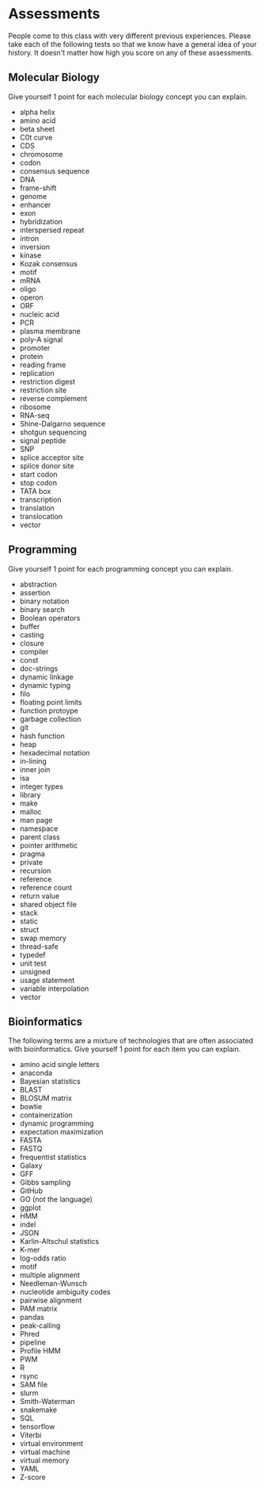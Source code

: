Assessments
===========

People come to this class with very different previous experiences. Please take
each of the following tests so that we know have a general idea of your
history. It doesn't matter how high you score on any of these assessments.

## Molecular Biology ##

Give yourself 1 point for each molecular biology concept you can explain.

+ alpha helix
+ amino acid
+ beta sheet
+ C0t curve
+ CDS
+ chromosome
+ codon
+ consensus sequence
+ DNA
+ frame-shift
+ genome
+ enhancer
+ exon
+ hybridization
+ interspersed repeat
+ intron
+ inversion
+ kinase
+ Kozak consensus
+ motif
+ mRNA
+ oligo
+ operon
+ ORF
+ nucleic acid
+ PCR
+ plasma membrane
+ poly-A signal
+ promoter
+ protein
+ reading frame
+ replication
+ restriction digest
+ restriction site
+ reverse complement
+ ribosome
+ RNA-seq
+ Shine-Dalgarno sequence
+ shotgun sequencing
+ signal peptide
+ SNP
+ splice acceptor site
+ splice donor site
+ start codon
+ stop codon
+ TATA box
+ transcription
+ translation
+ translocation
+ vector

## Programming ##

Give yourself 1 point for each programming concept you can explain.

+ abstraction
+ assertion
+ binary notation
+ binary search
+ Boolean operators
+ buffer
+ casting
+ closure
+ compiler
+ const
+ doc-strings
+ dynamic linkage
+ dynamic typing
+ filo
+ floating point limits
+ function protoype
+ garbage collection
+ git
+ hash function
+ heap
+ hexadecimal notation
+ in-lining
+ inner join
+ isa
+ integer types
+ library
+ make
+ malloc
+ man page
+ namespace
+ parent class
+ pointer arithmetic
+ pragma
+ private
+ recursion
+ reference
+ reference count
+ return value
+ shared object file
+ stack
+ static
+ struct
+ swap memory
+ thread-safe
+ typedef
+ unit test
+ unsigned
+ usage statement
+ variable interpolation
+ vector

## Bioinformatics ##

The following terms are a mixture of technologies that are often associated
with bioinformatics. Give yourself 1 point for each item you can explain.

+ amino acid single letters
+ anaconda
+ Bayesian statistics
+ BLAST
+ BLOSUM matrix
+ bowtie
+ containerization
+ dynamic programming
+ expectation maximization
+ FASTA
+ FASTQ
+ frequentist statistics
+ Galaxy
+ GFF
+ Gibbs sampling
+ GitHub
+ GO (not the language)
+ ggplot
+ HMM
+ indel
+ JSON
+ Karlin-Altschul statistics
+ K-mer
+ log-odds ratio
+ motif
+ multiple alignment
+ Needleman-Wunsch
+ nucleotide ambiguity codes
+ pairwise alignment
+ PAM matrix
+ pandas
+ peak-calling
+ Phred
+ pipeline
+ Profile HMM
+ PWM
+ R
+ rsync
+ SAM file
+ slurm
+ Smith-Waterman
+ snakemake
+ SQL
+ tensorflow
+ Viterbi
+ virtual environment
+ virtual machine
+ virtual memory
+ YAML
+ Z-score

